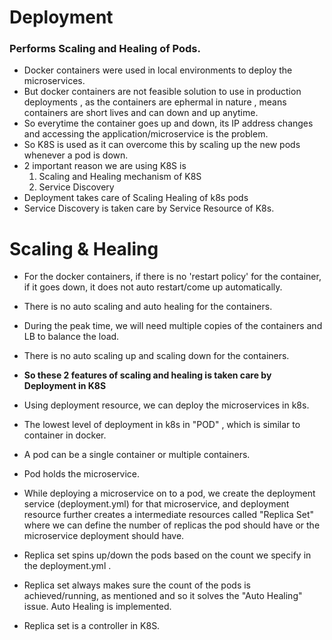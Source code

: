 # Deployment

### Performs Scaling and Healing of Pods. 

- Docker containers were used in local environments to deploy the microservices. 
- But  docker containers are not feasible solution to use in production deployments , as the containers are ephermal in nature , means containers are short lives and can down and up anytime. 
- So everytime the container goes up and down, its IP address changes and accessing the application/microservice is the problem. 
- So K8S is used as it can overcome this by scaling up the new pods whenever a pod is down. 
- 2 important reason we are using K8S is  
    1. Scaling and Healing mechanism of K8S
    2. Service Discovery
- Deployment takes care of Scaling Healing of k8s pods
- Service Discovery is taken care by Service Resource of K8s. 

# Scaling & Healing

- For the docker containers, if there is no 'restart policy' for the container, if it goes down, it does not auto restart/come up automatically.
- There is no auto scaling and auto healing for the containers. 
- During the peak time, we will need multiple copies of the containers and LB to balance the load. 
- There is no auto scaling  up and scaling down for the containers.

- **So these 2 features of scaling and healing is taken care by Deployment in K8S**
- Using deployment resource, we can deploy the microservices in k8s. 
- The lowest level of deployment in k8s in "POD" , which is similar to container in docker.
- A pod can be a single container or multiple containers. 
- Pod holds the microservice. 
- While deploying a microservice on to a pod, we create the deployment service (deployment.yml) for that microservice, and deployment resource further  creates a intermediate resources called "Replica Set" where we can define the number of replicas the pod should have or the microservice deployment should have. 
- Replica set spins up/down the pods based on the count we specify in the deployment.yml . 
- Replica set always makes sure the count of the pods is achieved/running, as mentioned and so it solves the "Auto Healing" issue. Auto Healing is implemented.
- Replica set is a controller in K8S. 



















